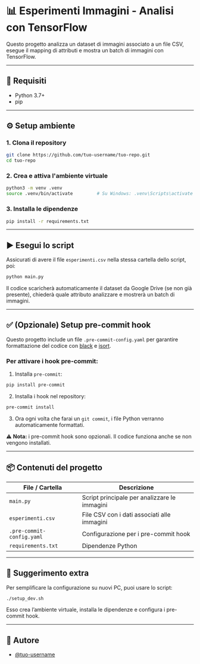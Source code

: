 # 📊 Esperimenti Immagini - Analisi con TensorFlow

Questo progetto analizza un dataset di immagini associato a un file CSV, esegue il mapping di attributi e mostra un batch di immagini con TensorFlow.

---

## 🧰 Requisiti

- Python 3.7+
- pip

---

## ⚙️ Setup ambiente

### 1. Clona il repository

```bash
git clone https://github.com/tuo-username/tuo-repo.git
cd tuo-repo
```

### 2. Crea e attiva l'ambiente virtuale

```bash
python3 -m venv .venv
source .venv/bin/activate         # Su Windows: .venv\Scripts\activate
```

### 3. Installa le dipendenze

```bash
pip install -r requirements.txt
```

---

## ▶️ Esegui lo script

Assicurati di avere il file `esperimenti.csv` nella stessa cartella dello script, poi:

```bash
python main.py
```

Il codice scaricherà automaticamente il dataset da Google Drive (se non già presente), chiederà quale attributo analizzare e mostrerà un batch di immagini.

---

## ✅ (Opzionale) Setup pre-commit hook

Questo progetto include un file `.pre-commit-config.yaml` per garantire formattazione del codice con [black](https://github.com/psf/black) e [isort](https://github.com/pycqa/isort).

### Per attivare i hook pre-commit:

1. Installa `pre-commit`:

```bash
pip install pre-commit
```

2. Installa i hook nel repository:

```bash
pre-commit install
```

3. Ora ogni volta che farai un `git commit`, i file Python verranno automaticamente formattati.

⚠️ **Nota:** i pre-commit hook sono opzionali. Il codice funziona anche se non vengono installati.

---

## 📦 Contenuti del progetto

| File / Cartella     | Descrizione                                  |
|---------------------|----------------------------------------------|
| `main.py`           | Script principale per analizzare le immagini |
| `esperimenti.csv`   | File CSV con i dati associati alle immagini  |
| `.pre-commit-config.yaml` | Configurazione per i pre-commit hook        |
| `requirements.txt`  | Dipendenze Python                            |

---

## 🧹 Suggerimento extra

Per semplificare la configurazione su nuovi PC, puoi usare lo script:

```bash
./setup_dev.sh
```

Esso crea l’ambiente virtuale, installa le dipendenze e configura i pre-commit hook.

---

## 👤 Autore

- [@tuo-username](https://github.com/tuo-username)
